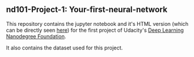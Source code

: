 ## nd101-Project-1: Your-first-neural-network

This repository contains the jupyter notebook and it's HTML version (which can be directly seen [here](https://rawgit.com/tupini07/nd101-Project-1-Your-first-neural-network/master/dlnd-your-first-neural-network.html)) for the first project of Udacity's [Deep Learning Nanodegree Foundation](https://www.udacity.com/course/deep-learning-nanodegree-foundation--nd101).

It also contains the dataset used for this project.


